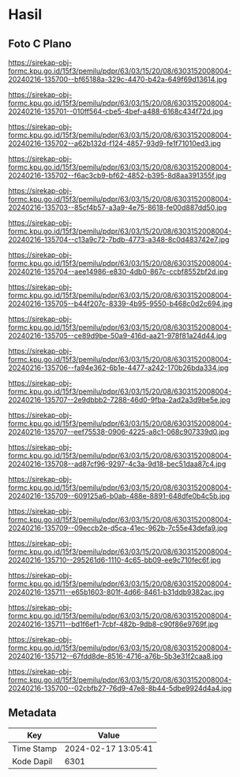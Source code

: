 # Hasil

## Foto C Plano

https://sirekap-obj-formc.kpu.go.id/15f3/pemilu/pdpr/63/03/15/20/08/6303152008004-20240216-135700--bf65188a-329c-4470-b42a-649f69d13614.jpg

https://sirekap-obj-formc.kpu.go.id/15f3/pemilu/pdpr/63/03/15/20/08/6303152008004-20240216-135701--010ff564-cbe5-4bef-a488-6168c434f72d.jpg

https://sirekap-obj-formc.kpu.go.id/15f3/pemilu/pdpr/63/03/15/20/08/6303152008004-20240216-135702--a62b132d-f124-4857-93d9-fe1f71010ed3.jpg

https://sirekap-obj-formc.kpu.go.id/15f3/pemilu/pdpr/63/03/15/20/08/6303152008004-20240216-135702--f6ac3cb9-bf62-4852-b395-8d8aa391355f.jpg

https://sirekap-obj-formc.kpu.go.id/15f3/pemilu/pdpr/63/03/15/20/08/6303152008004-20240216-135703--85cf4b57-a3a9-4e75-8618-fe00d887dd50.jpg

https://sirekap-obj-formc.kpu.go.id/15f3/pemilu/pdpr/63/03/15/20/08/6303152008004-20240216-135704--c13a9c72-7bdb-4773-a348-8c0d483742e7.jpg

https://sirekap-obj-formc.kpu.go.id/15f3/pemilu/pdpr/63/03/15/20/08/6303152008004-20240216-135704--aee14986-e830-4db0-867c-ccbf8552bf2d.jpg

https://sirekap-obj-formc.kpu.go.id/15f3/pemilu/pdpr/63/03/15/20/08/6303152008004-20240216-135705--b44f207c-8339-4b95-9550-b468c0d2c694.jpg

https://sirekap-obj-formc.kpu.go.id/15f3/pemilu/pdpr/63/03/15/20/08/6303152008004-20240216-135705--ce89d9be-50a9-416d-aa21-978f81a24d44.jpg

https://sirekap-obj-formc.kpu.go.id/15f3/pemilu/pdpr/63/03/15/20/08/6303152008004-20240216-135706--fa94e362-6b1e-4477-a242-170b26bda334.jpg

https://sirekap-obj-formc.kpu.go.id/15f3/pemilu/pdpr/63/03/15/20/08/6303152008004-20240216-135707--2e9dbbb2-7288-46d0-9fba-2ad2a3d9be5e.jpg

https://sirekap-obj-formc.kpu.go.id/15f3/pemilu/pdpr/63/03/15/20/08/6303152008004-20240216-135707--eef75538-0906-4225-a8c1-068c907339d0.jpg

https://sirekap-obj-formc.kpu.go.id/15f3/pemilu/pdpr/63/03/15/20/08/6303152008004-20240216-135708--ad87cf96-9297-4c3a-9d18-bec51daa87c4.jpg

https://sirekap-obj-formc.kpu.go.id/15f3/pemilu/pdpr/63/03/15/20/08/6303152008004-20240216-135709--609125a6-b0ab-488e-8891-648dfe0b4c5b.jpg

https://sirekap-obj-formc.kpu.go.id/15f3/pemilu/pdpr/63/03/15/20/08/6303152008004-20240216-135709--09eccb2e-d5ca-41ec-962b-7c55e43defa9.jpg

https://sirekap-obj-formc.kpu.go.id/15f3/pemilu/pdpr/63/03/15/20/08/6303152008004-20240216-135710--295261d6-1110-4c65-bb09-ee9c710fec6f.jpg

https://sirekap-obj-formc.kpu.go.id/15f3/pemilu/pdpr/63/03/15/20/08/6303152008004-20240216-135711--e65b1603-801f-4d66-8461-b31ddb9382ac.jpg

https://sirekap-obj-formc.kpu.go.id/15f3/pemilu/pdpr/63/03/15/20/08/6303152008004-20240216-135711--bd1f6ef1-7cbf-482b-9db8-c90f86e9769f.jpg

https://sirekap-obj-formc.kpu.go.id/15f3/pemilu/pdpr/63/03/15/20/08/6303152008004-20240216-135712--67fdd8de-8516-4716-a76b-5b3e31f2caa8.jpg

https://sirekap-obj-formc.kpu.go.id/15f3/pemilu/pdpr/63/03/15/20/08/6303152008004-20240216-135700--02cbfb27-76d9-47e8-8b44-5dbe9924d4a4.jpg


## Metadata

| Key        | Value               |
| ---------- | ------------------- |
| Time Stamp | 2024-02-17 13:05:41 |
| Kode Dapil | 6301                |



